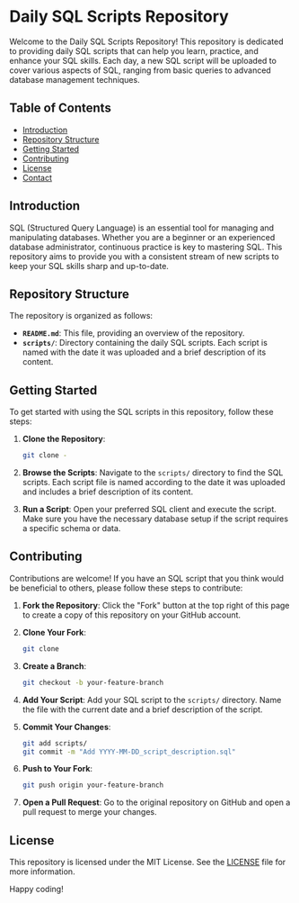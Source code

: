 # Daily SQL Scripts Repository

Welcome to the Daily SQL Scripts Repository! This repository is dedicated to providing daily SQL scripts that can help you learn, practice, and enhance your SQL skills. Each day, a new SQL script will be uploaded to cover various aspects of SQL, ranging from basic queries to advanced database management techniques.

## Table of Contents

- [Introduction](#introduction)
- [Repository Structure](#repository-structure)
- [Getting Started](#getting-started)
- [Contributing](#contributing)
- [License](#license)
- [Contact](#contact)

## Introduction

SQL (Structured Query Language) is an essential tool for managing and manipulating databases. Whether you are a beginner or an experienced database administrator, continuous practice is key to mastering SQL. This repository aims to provide you with a consistent stream of new scripts to keep your SQL skills sharp and up-to-date.

## Repository Structure

The repository is organized as follows:


- **`README.md`**: This file, providing an overview of the repository.
- **`scripts/`**: Directory containing the daily SQL scripts. Each script is named with the date it was uploaded and a brief description of its content.

## Getting Started

To get started with using the SQL scripts in this repository, follow these steps:

1. **Clone the Repository**:
    ```bash
    git clone -
    ```

2. **Browse the Scripts**:
    Navigate to the `scripts/` directory to find the SQL scripts. Each script file is named according to the date it was uploaded and includes a brief description of its content.

3. **Run a Script**:
    Open your preferred SQL client and execute the script. Make sure you have the necessary database setup if the script requires a specific schema or data.

## Contributing

Contributions are welcome! If you have an SQL script that you think would be beneficial to others, please follow these steps to contribute:

1. **Fork the Repository**:
    Click the "Fork" button at the top right of this page to create a copy of this repository on your GitHub account.

2. **Clone Your Fork**:
    ```bash
    git clone 
    ```

3. **Create a Branch**:
    ```bash
    git checkout -b your-feature-branch
    ```

4. **Add Your Script**:
    Add your SQL script to the `scripts/` directory. Name the file with the current date and a brief description of the script.

5. **Commit Your Changes**:
    ```bash
    git add scripts/
    git commit -m "Add YYYY-MM-DD_script_description.sql"
    ```

6. **Push to Your Fork**:
    ```bash
    git push origin your-feature-branch
    ```

7. **Open a Pull Request**:
    Go to the original repository on GitHub and open a pull request to merge your changes.

## License

This repository is licensed under the MIT License. See the [LICENSE](LICENSE) file for more information.


Happy coding!
